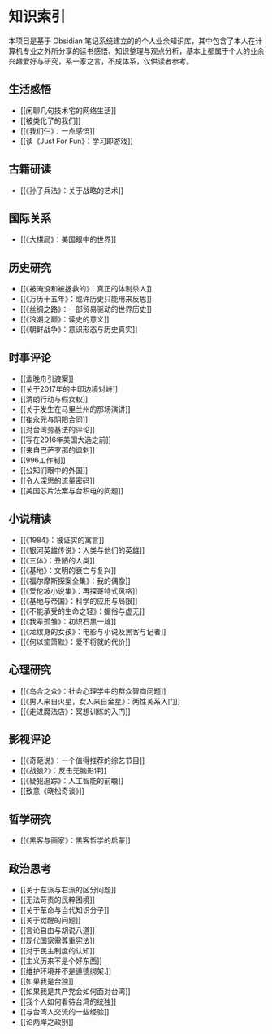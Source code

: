 # 知识索引

本项目是基于 Obsidian 笔记系统建立的的个人业余知识库，其中包含了本人在计算机专业之外所分享的读书感悟、知识整理与观点分析，基本上都属于个人的业余兴趣爱好与研究，系一家之言，不成体系，仅供读者参考。

## 生活感悟

- [[闲聊几句技术宅的网络生活]]
- [[被类化了的我们]]
- [[《我们仨》：一点感悟]]
- [[读《Just For Fun》：学习即游戏]]

## 古籍研读

- [[《孙子兵法》：关于战略的艺术]]

## 国际关系

- [[《大棋局》：美国眼中的世界]]

## 历史研究

- [[《被淹没和被拯救的》：真正的体制杀人]]
- [[《万历十五年》：或许历史只能用来反思]]
- [[《丝绸之路》：一部贸易驱动的世界历史]]
- [[《浪潮之巅》：读史的意义]]
- [[《朝鲜战争》：意识形态与历史真实]]

## 时事评论

- [[孟晚舟引渡案]]
- [[关于2017年的中印边境对峙]]
- [[清朗行动与假女权]]
- [[关于发生在马里兰州的那场演讲]]
- [[崔永元与阴阳合同]]
- [[对台湾劳基法的评论]]
- [[写在2016年美国大选之前]]
- [[来自巴萨罗那的讽刺]]
- [[996工作制]]
- [[公知们眼中的外国]]
- [[令人深思的流量密码]]
- [[美国芯片法案与台积电的问题]]

## 小说精读

- [[《1984》：被证实的寓言]]
- [[《银河英雄传说》：人类与他们的英雄]]
- [[《三体》：丑陋的人类]]
- [[《基地》：文明的衰亡与复兴]]
- [[《福尔摩斯探案全集》：我的偶像]]
- [[《爱伦坡小说集》：再探哥特式风格]]
- [[《基地与帝国》：科学的应用与局限]]
- [[《不能承受的生命之轻》：媚俗与虚无]]
- [[《我辈孤雏》：初识石黑一雄]]
- [[《龙纹身的女孩》：电影与小说及黑客与记者]]
- [[《何以笙箫默》：爱不将就的代价]]

## 心理研究

- [[《乌合之众》：社会心理学中的群众智商问题]]
- [[《男人来自火星，女人来自金星》：两性关系入门]]
- [[《走进魔法店》：冥想训练的入门]]

## 影视评论

- [[《奇葩说》：一个值得推荐的综艺节目]]
- [[《战狼2》：反击无脑影评]]
- [[《疑犯追踪》：人工智能的前瞻]]
- [[致意《晓松奇谈》]]

## 哲学研究

- [[《黑客与画家》：黑客哲学的启蒙]]

## 政治思考

- [[关于左派与右派的区分问题]]
- [[无法苛责的民粹困境]]
- [[关于革命与当代知识分子]]
- [[关于觉醒的问题]]
- [[言论自由与胡说八道]]
- [[现代国家需尊重宪法]]
- [[对于民主制度的认知]]
- [[主义历来不是个好东西]]
- [[维护环境并不是道德绑架.]]
- [[如果我是台独]]
- [[如果我是共产党会如何面对台湾]]
- [[我个人如何看待台湾的统独]]
- [[与台湾人交流的一些经验]]
- [[论两岸之政别]]
